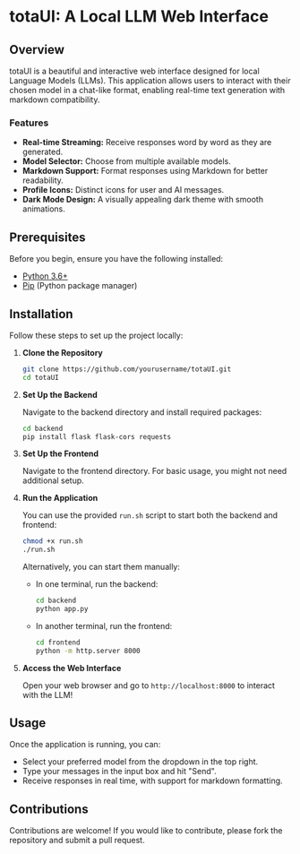 # totaUI: A Local LLM Web Interface

## Overview

totaUI is a beautiful and interactive web interface designed for local Language Models (LLMs). This application allows users to interact with their chosen model in a chat-like format, enabling real-time text generation with markdown compatibility. 

### Features

- **Real-time Streaming:** Receive responses word by word as they are generated.
- **Model Selector:** Choose from multiple available models.
- **Markdown Support:** Format responses using Markdown for better readability.
- **Profile Icons:** Distinct icons for user and AI messages.
- **Dark Mode Design:** A visually appealing dark theme with smooth animations.

## Prerequisites

Before you begin, ensure you have the following installed:

- [Python 3.6+](https://www.python.org/downloads/)
- [Pip](https://pip.pypa.io/en/stable/installation/) (Python package manager)

## Installation

Follow these steps to set up the project locally:

1. **Clone the Repository**

   ```bash
   git clone https://github.com/yourusername/totaUI.git
   cd totaUI
   ```

2. **Set Up the Backend**

   Navigate to the backend directory and install required packages:

   ```bash
   cd backend
   pip install flask flask-cors requests
   ```

3. **Set Up the Frontend**

   Navigate to the frontend directory. For basic usage, you might not need additional setup.

4. **Run the Application**

   You can use the provided `run.sh` script to start both the backend and frontend:

   ```bash
   chmod +x run.sh
   ./run.sh
   ```

   Alternatively, you can start them manually:
   - In one terminal, run the backend:
     ```bash
     cd backend
     python app.py
     ```

   - In another terminal, run the frontend:
     ```bash
     cd frontend
     python -m http.server 8000
     ```

5. **Access the Web Interface**

   Open your web browser and go to `http://localhost:8000` to interact with the LLM!

## Usage

Once the application is running, you can:
- Select your preferred model from the dropdown in the top right.
- Type your messages in the input box and hit "Send".
- Receive responses in real time, with support for markdown formatting.

## Contributions

Contributions are welcome! If you would like to contribute, please fork the repository and submit a pull request.
